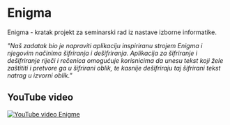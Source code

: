 # Enigma
<p>Enigma - kratak projekt za seminarski rad iz nastave izborne informatike.</p>
<p><i>"Naš zadatak bio je napraviti aplikaciju inspiriranu strojem Enigma i njegovim načinima šifriranja i dešifriranja. Aplikacija za šifriranje i dešifriranje riječi i rečenica omogućuje korisnicima da unesu tekst koji žele zaštititi i pretvore ga u šifrirani oblik, te kasnije dešifriraju taj šifrirani tekst natrag u izvorni oblik."</i></p>

## YouTube video
[![YouTube video Enigme](http://i.ytimg.com/vi/onYX_ZieCwM/hqdefault.jpg)](https://www.youtube.com/watch?v=onYX_ZieCwM)
